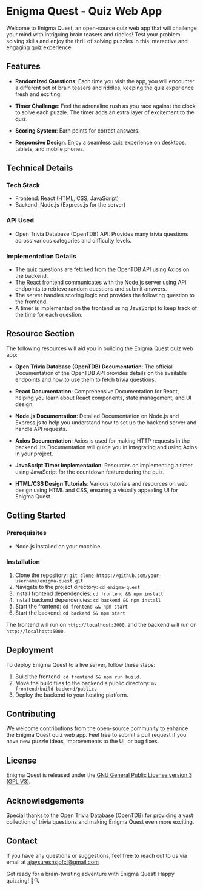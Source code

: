 # Enigma Quest - Quiz Web App

Welcome to Enigma Quest, an open-source quiz web app that will challenge your mind with intriguing brain teasers and riddles! Test your problem-solving skills and enjoy the thrill of solving puzzles in this interactive and engaging quiz experience.

## Features

- **Randomized Questions**: Each time you visit the app, you will encounter a different set of brain teasers and riddles, keeping the quiz experience fresh and exciting.

- **Timer Challenge**: Feel the adrenaline rush as you race against the clock to solve each puzzle. The timer adds an extra layer of excitement to the quiz.

- **Scoring System**: Earn points for correct answers.

- **Responsive Design**: Enjoy a seamless quiz experience on desktops, tablets, and mobile phones.

## Technical Details

### Tech Stack

- Frontend: React (HTML, CSS, JavaScript)
- Backend: Node.js (Express.js for the server)

### API Used

- Open Trivia Database (OpenTDB) API: Provides many trivia questions across various categories and difficulty levels.

### Implementation Details

- The quiz questions are fetched from the OpenTDB API using Axios on the backend.
- The React frontend communicates with the Node.js server using API endpoints to retrieve random questions and submit answers.
- The server handles scoring logic and provides the following question to the frontend.
- A timer is implemented on the frontend using JavaScript to keep track of the time for each question.

## Resource Section

The following resources will aid you in building the Enigma Quest quiz web app:

- **Open Trivia Database (OpenTDB) Documentation**: The official Documentation of the OpenTDB API provides details on the available endpoints and how to use them to fetch trivia questions.

- **React Documentation**: Comprehensive Documentation for React, helping you learn about React components, state management, and UI design.

- **Node.js Documentation**: Detailed Documentation on Node.js and Express.js to help you understand how to set up the backend server and handle API requests.

- **Axios Documentation**: Axios is used for making HTTP requests in the backend. Its Documentation will guide you in integrating and using Axios in your project.

- **JavaScript Timer Implementation**: Resources on implementing a timer using JavaScript for the countdown feature during the quiz.

- **HTML/CSS Design Tutorials**: Various tutorials and resources on web design using HTML and CSS, ensuring a visually appealing UI for Enigma Quest.

## Getting Started

### Prerequisites

- Node.js installed on your machine.

### Installation

1. Clone the repository: `git clone https://github.com/your-username/enigma-quest.git`
2. Navigate to the project directory: `cd enigma-quest`
3. Install frontend dependencies: `cd frontend && npm install`
4. Install backend dependencies: `cd backend && npm install`
5. Start the frontend: `cd frontend && npm start`
6. Start the backend: `cd backend && npm start`

The frontend will run on `http://localhost:3000`, and the backend will run on `http://localhost:5000`.

## Deployment

To deploy Enigma Quest to a live server, follow these steps:

1. Build the frontend: `cd frontend && npm run build.`
2. Move the build files to the backend's public directory: `mv frontend/build backend/public.`
3. Deploy the backend to your hosting platform.

## Contributing

We welcome contributions from the open-source community to enhance the Enigma Quest quiz web app. Feel free to submit a pull request if you have new puzzle ideas, improvements to the UI, or bug fixes.

## License

Enigma Quest is released under the [GNU General Public License version 3 (GPL V3)](LICENSE).

## Acknowledgements

Special thanks to the Open Trivia Database (OpenTDB) for providing a vast collection of trivia questions and making Enigma Quest even more exciting.

## Contact

If you have any questions or suggestions, feel free to reach out to us via email at ajaysureshsjofcl@gmail.com

Get ready for a brain-twisting adventure with Enigma Quest! Happy quizzing! 🧠🔍
